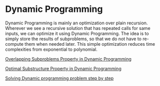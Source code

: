 # Dynamic Programming

Dynamic Programming is mainly an optimization over plain recursion. Wherever we see a recursive solution that has repeated calls for same inputs, we can optimize it using Dynamic Programming. The idea is to simply store the results of subproblems, so that we do not have to re-compute them when needed later. This simple optimization reduces time complexities from exponential to polynomial.

[Overlapping Subproblems Property in Dynamic Programming](https://www.geeksforgeeks.org/overlapping-subproblems-property-in-dynamic-programming-dp-1/)

[Optimal Substructure Property in Dynamic Programming](https://www.geeksforgeeks.org/optimal-substructure-property-in-dynamic-programming-dp-2/)

[Solving Dynamic programming problem step by step](https://www.geeksforgeeks.org/solve-dynamic-programming-problem/)


